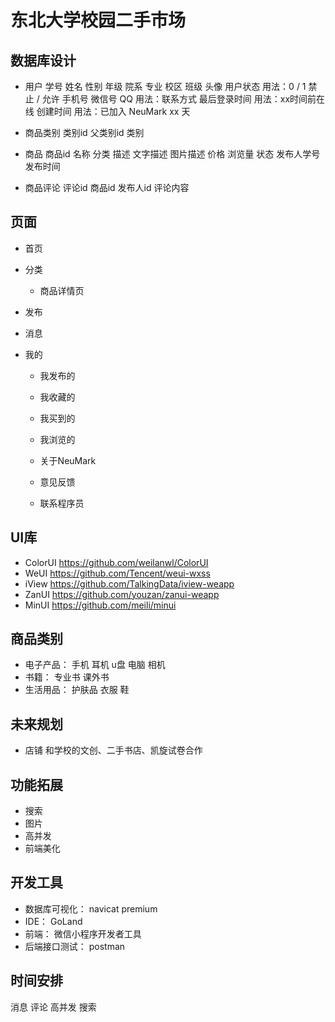 # 东北大学校园二手市场

## 数据库设计
* 用户
  学号 姓名 性别 年级 院系 专业 校区 班级 头像 
  用户状态		 用法：0 / 1      禁止 / 允许
  手机号 微信号 QQ 用法：联系方式 
  最后登录时间     用法：xx时间前在线
  创建时间        用法：已加入 NeuMark xx 天

* 商品类别
  类别id
  父类别id
  类别
  
* 商品
  商品id
  名称 
  分类 
  描述 文字描述 图片描述
  价格
  浏览量
  状态
  发布人学号
  发布时间
* 商品评论
  评论id
  商品id
  发布人id
  评论内容

## 页面
* 首页
* 分类
  * 商品详情页
* 发布
* 消息
* 我的

  * 我发布的
  * 我收藏的
  * 我买到的
  * 我浏览的

  * 关于NeuMark
  * 意见反馈
  * 联系程序员

## UI库
* ColorUI https://github.com/weilanwl/ColorUI
* WeUI https://github.com/Tencent/weui-wxss
* iView https://github.com/TalkingData/iview-weapp
* ZanUI https://github.com/youzan/zanui-weapp 
* MinUI https://github.com/meili/minui


## 商品类别
* 电子产品： 手机 耳机 u盘 电脑 相机
* 书籍： 专业书 课外书
* 生活用品： 护肤品 衣服 鞋
## 未来规划
* 店铺 和学校的文创、二手书店、凯旋试卷合作

## 功能拓展
* 搜索
* 图片
* 高并发
* 前端美化

## 开发工具
* 数据库可视化： navicat premium
* IDE： GoLand
* 前端： 微信小程序开发者工具
* 后端接口测试： postman

## 时间安排
消息
评论
高并发
搜索


